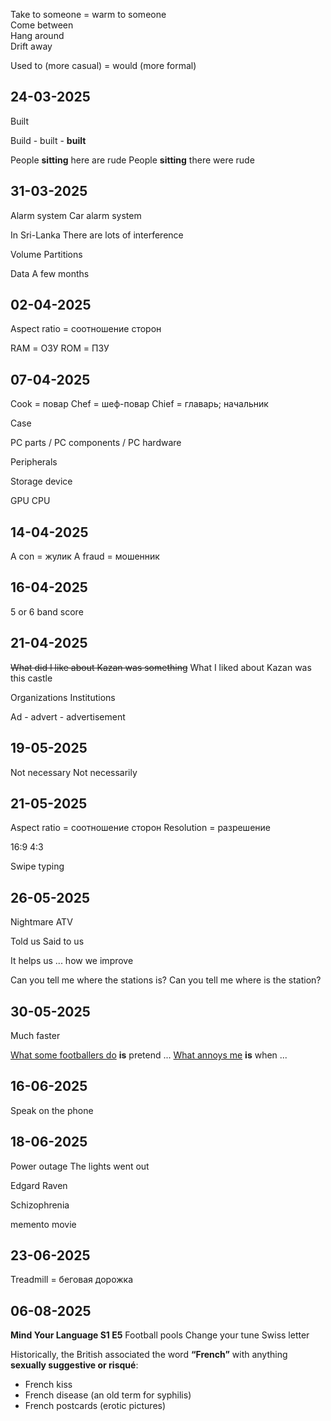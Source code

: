 
Take to someone = warm to someone  
Come between  
Hang around  
Drift away  

Used to (more casual) = would (more formal)  

## 24-03-2025

Built 

Build - built - **built** 

People **sitting** here are rude
People **sitting** there were rude

## 31-03-2025

Alarm system
Car alarm system

In Sri-Lanka 
There are lots of interference

Volume
Partitions

Data 
A few months

## 02-04-2025

Aspect ratio = соотношение сторон

RAM = ОЗУ 
ROM = ПЗУ

## 07-04-2025

Cook = повар
Chef = шеф-повар
Chief = главарь; начальник

Case

PC parts / PC components / PC hardware

Peripherals 

Storage device

GPU
CPU

## 14-04-2025

A con = жулик
A fraud = мошенник

## 16-04-2025

5 or 6 band score

## 21-04-2025

~~What did I like about Kazan was something~~
What I liked about Kazan was this castle

Organizations
Institutions

Ad - advert - advertisement 

## 19-05-2025

Not necessary
Not necessarily 

## 21-05-2025

Aspect ratio = соотношение сторон
Resolution = разрешение

16:9
4:3

Swipe typing

## 26-05-2025

Nightmare
ATV 

Told us
Said to us

It helps us ... how we improve

Can you tell me where the stations is?
Can you tell me where is the station?

## 30-05-2025

Much faster

<u>What some footballers do</u> **is** pretend ... 
<u>What annoys me</u> **is** when ...

## 16-06-2025

Speak on the phone

## 18-06-2025

Power outage
The lights went out

Edgard Raven

Schizophrenia

memento movie

## 23-06-2025

Treadmill = беговая дорожка

## 06-08-2025

**Mind Your Language S1 E5**
Football pools
Change your tune 
Swiss letter 

Historically, the British associated the word **“French”** with anything **sexually suggestive or risqué**:
- French kiss
- French disease (an old term for syphilis)
- French postcards (erotic pictures)